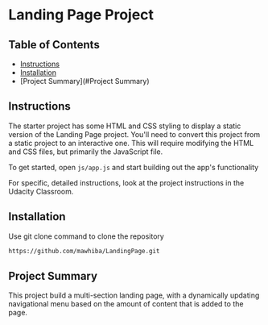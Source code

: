 # Landing Page Project

## Table of Contents

* [Instructions](#instructions)
* [Installation](#installation)
* [Project Summary](#Project Summary)

## Instructions

The starter project has some HTML and CSS styling to display a static version of the Landing Page project. You'll need to convert this project from a static project to an interactive one. This will require modifying the HTML and CSS files, but primarily the JavaScript file.

To get started, open `js/app.js` and start building out the app's functionality

For specific, detailed instructions, look at the project instructions in the Udacity Classroom.


## Installation

Use git clone command to clone the repository
```bash
https://github.com/mawhiba/LandingPage.git
```

## Project Summary
This project build a multi-section landing page, with a dynamically updating navigational menu based on the amount of content that is added to the page.